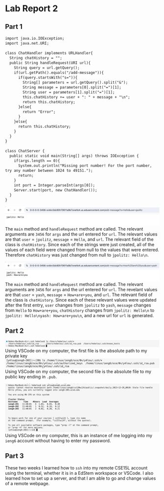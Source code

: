 # Lab Report 2 
## Part 1 
```
import java.io.IOException;
import java.net.URI;

class ChatHandler implements URLHandler{
  String chatHistory = "";
  public String handleRequest(URI url){
    String query = url.getQuery();
    if(url.getPath().equals("/add-message")){
      if(query.startsWith("s=")){
        String[] parameters = url.getQuery().split("&");
        String message = parameters[0].split("=")[1];
        String user = parameters[1].split("=")[1];
        this.chatHistory += user + ": " + message + "\n";
        return this.chatHistory;
      }else{
        return "Error";
      }
    }else{
      return this.chatHistory;
    }
  }
}

class ChatServer {
  public static void main(String[] args) throws IOException {
    if(args.length == 0){
      System.out.println("Missing port number! For the port number, try any number between 1024 to 49151.");
      return;
    }
    int port = Integer.parseInt(args[0]);
    Server.start(port, new ChatHandler());
  }
}
```
![Image](CSE15L-Lab2-Q1.1.png)
The `main` method and `handleRequest` method are called. The relevant arguments are `3456` for `args` and the url entered for `url`. The relevant values are that `user` = `jpolitz`, `message`  = `Hello`, and `url`. The relevant field of the class is `chatHistory`. Since each of the strings were just created, all of the values of each field were changed from null to the values that were entered. Therefore `chatHistory` was just changed from null to `jpolitz: Hello\n`.

![Image](CSE15L-Lab2-Q1.2.png)
The `main` method and `handleRequest` method are called. The relevant arguments are `3456` for `args` and the url entered for `url`. The revelant values are that `user` = `yash`, `message` = `How+are+you`, and `url`. The relevant field of the class is `chatHistory`. Since each of these relevant values were updated after the first entry, `user` changes from `jpolitz` to `yash`, `message` changes from `Hello` to `How+are+you`, `chatHistory` changes from `jpolitz: Hello\n` to `jpolitz: Hello\nyash: How+are+you\n`, and a new url for `url` is generated.  

## Part 2 
![Image](CSE15L-Lab2-Q2.1.png)
Using VSCode on my computer, the first file is the absolute path to my private key
![Image](CSE15L-Lab2-Q2.2.png)
Using VSCode on my computer, the second file is the absolute file to my public key ending in `.pub`.

![Image](CSE15L-Lab2-Q2-3.png)
Using VSCode on my computer, this is an instance of me logging into my `ieng6` account without having to enter my password. 

## Part 3 
These two weeks I learned how to `ssh` into my remote CSE15L account using the terminal, whether it is in a EdStem workspace or VSCode. I also learned how to set up a server, and that I am able to go and change values of a remote webpage.

